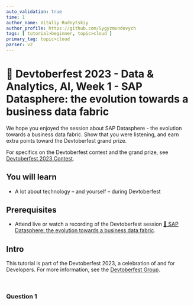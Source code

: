 ```yaml
---
auto_validation: true
time: 1
author_name: Vitaliy Rudnytskiy
author_profile: https://github.com/Sygyzmundovych
tags: [ tutorial>beginner, topic>cloud ]
primary_tag: topic>cloud
parser: v2
---
```


# 🔵 Devtoberfest 2023 - Data & Analytics, AI, Week 1 - SAP Datasphere: the evolution towards a business data fabric
<!-- description --> We hope you enjoyed the session about SAP Datasphere - the evolution towards a business data fabric. Show that you were listening, and earn extra points toward the Devtoberfest grand prize. &nbsp;

For specifics on the Devtoberfest contest and the grand prize, see [Devtoberfest 2023 Contest](https://groups.community.sap.com/t5/devtoberfest-blog-posts/devtoberfest-2023-contest/ba-p/9357).

## You will learn
- A lot about technology – and yourself – during Devtoberfest

## Prerequisites
- Attend live or watch a recording of the Devtoberfest session [🔵 SAP Datasphere: the evolution towards a business data fabric](https://groups.community.sap.com/t5/devtoberfest/sap-datasphere-the-evolution-towards-a-business-data-fabric/ev-p/283110).

## Intro
This tutorial is part of the Devtoberfest 2023, a celebration of and for Developers. For more information, see the [Devtoberfest Group](https://groups.community.sap.com/t5/devtoberfest/gh-p/Devtoberfest).

&nbsp;

### Question 1
